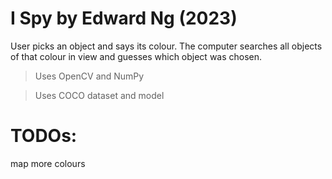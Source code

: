 # I Spy by Edward Ng (2023)

User picks an object and says its colour. The computer searches all objects of that colour in view
and guesses which object was chosen.

> Uses OpenCV and NumPy

> Uses COCO dataset and model


# TODOs:
 map more colours

